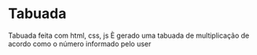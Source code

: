 # Tabuada
Tabuada feita com html, css, js
È gerado uma tabuada de multiplicação de acordo como o número informado pelo user
